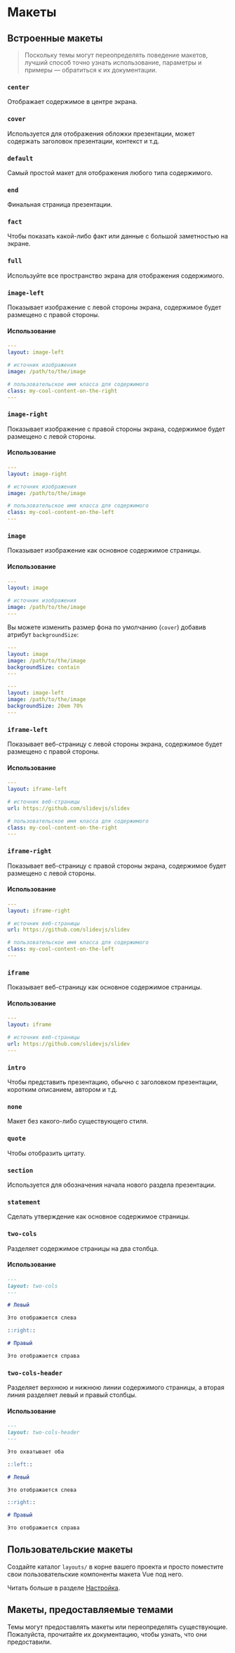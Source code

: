 # Макеты

## Встроенные макеты

> Поскольку темы могут переопределять поведение макетов, лучший способ точно узнать использование, параметры и примеры — обратиться к их документации.

### `center`

Отображает содержимое в центре экрана.

### `cover`

Используется для отображения обложки презентации, может содержать заголовок презентации, контекст и т.д.

### `default`

Самый простой макет для отображения любого типа содержимого.

### `end`

Финальная страница презентации.

### `fact`

Чтобы показать какой-либо факт или данные с большой заметностью на экране.

### `full`

Используйте все пространство экрана для отображения содержимого.

### `image-left`

Показывает изображение с левой стороны экрана, содержимое будет размещено с правой стороны.

#### Использование

```yaml
---
layout: image-left

# источник изображения
image: /path/to/the/image

# пользовательское имя класса для содержимого
class: my-cool-content-on-the-right
---
```

### `image-right`

Показывает изображение с правой стороны экрана, содержимое будет размещено с левой стороны.

#### Использование

```yaml
---
layout: image-right

# источник изображения
image: /path/to/the/image

# пользовательское имя класса для содержимого
class: my-cool-content-on-the-left
---
```

### `image`

Показывает изображение как основное содержимое страницы.

#### Использование

```yaml
---
layout: image

# источник изображения
image: /path/to/the/image
---
```

Вы можете изменить размер фона по умолчанию (`cover`) добавив атрибут `backgroundSize`:

```yaml
---
layout: image
image: /path/to/the/image
backgroundSize: contain
---
```

```yaml
---
layout: image-left
image: /path/to/the/image
backgroundSize: 20em 70%
---
```

### `iframe-left`

Показывает веб-страницу с левой стороны экрана, содержимое будет размещено с правой стороны.

#### Использование

```yaml
---
layout: iframe-left

# источник веб-страницы
url: https://github.com/slidevjs/slidev

# пользовательское имя класса для содержимого
class: my-cool-content-on-the-right
---
```

### `iframe-right`

Показывает веб-страницу с правой стороны экрана, содержимое будет размещено с левой стороны.

#### Использование

```yaml
---
layout: iframe-right

# источник веб-страницы
url: https://github.com/slidevjs/slidev

# пользовательское имя класса для содержимого
class: my-cool-content-on-the-left
---
```

### `iframe`

Показывает веб-страницу как основное содержимое страницы.

#### Использование

```yaml
---
layout: iframe

# источник веб-страницы
url: https://github.com/slidevjs/slidev
---
```

### `intro`

Чтобы представить презентацию, обычно с заголовком презентации, коротким описанием, автором и т.д.

### `none`

Макет без какого-либо существующего стиля.

### `quote`

Чтобы отобразить цитату.

### `section`

Используется для обозначения начала нового раздела презентации.

### `statement`

Сделать утверждение как основное содержимое страницы.

### `two-cols`

Разделяет содержимое страницы на два столбца.

#### Использование

```md
---
layout: two-cols
---

# Левый

Это отображается слева

::right::

# Правый

Это отображается справа
```

### `two-cols-header`

Разделяет верхнюю и нижнюю линии содержимого страницы, а вторая линия разделяет левый и правый столбцы.

#### Использование

```md
---
layout: two-cols-header
---

Это охватывает оба

::left::

# Левый

Это отображается слева

::right::

# Правый

Это отображается справа
```

## Пользовательские макеты

Создайте каталог `layouts/` в корне вашего проекта и просто поместите свои пользовательские компоненты макета Vue под него.

Читать больше в разделе [Настройка](/custom/directory-structure#layouts).

## Макеты, предоставляемые темами

Темы могут предоставлять макеты или переопределять существующие. Пожалуйста, прочитайте их документацию, чтобы узнать, что они предоставили.
